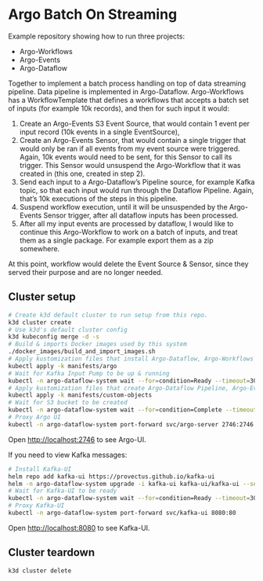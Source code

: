 # Argo Batch On Streaming

Example repository showing how to run three projects:

- Argo-Workflows
- Argo-Events
- Argo-Dataflow

Together to implement a batch process handling on top of data streaming pipeline. Data pipeline is implemented in Argo-Dataflow. Argo-Workflows has a WorkflowTemplate that defines a workflows that accepts a batch set of inputs (for example 10k records), and then for such input it would:

1) Create an Argo-Events S3 Event Source, that would contain 1 event per input record (10k events in a single EventSource),
2) Create an Argo-Events Sensor, that would contain a single trigger that would only be ran if all events from my event source were triggered. Again, 10k events would need to be sent, for this Sensor to call its trigger. This Sensor would unsuspend the Argo-Workflow that it was created in (this one, created in step 2).
3) Send each input to a Argo-Dataflow’s Pipeline source, for example Kafka topic, so that each input would run through the Dataflow Pipeline. Again, that’s 10k executions of the steps in this pipeline.
4) Suspend workflow execution, until it will be unsuspended by the Argo-Events Sensor trigger, after all dataflow inputs has been processed.
5) After all my input events are processed by dataflow, I would like to continue this Argo-Workflow to work on a batch of inputs, and treat them as a single package. For example export them as a zip somewhere.

At this point, workflow would delete the Event Source & Sensor, since they served their purpose and are no longer needed.

## Cluster setup

```bash
# Create k3d default cluster to run setup from this repo.
k3d cluster create
# Use k3d's default cluster config
k3d kubeconfig merge -d -s
# Build & imports Docker images used by this system
./docker_images/build_and_import_images.sh
# Apply kustomization files that install Argo-Dataflow, Argo-Workflows & Argo-Events
kubectl apply -k manifests/argo
# Wait for Kafka Input Pump to be up & running
kubectl -n argo-dataflow-system wait --for=condition=Ready --timeout=300s pod/input
# Apply kustomization files that create Argo-Dataflow Pipeline, Argo-Events EventBus, Argo-Workflows WorkflowTemplate & S3 Bucket initialization job
kubectl apply -k manifests/custom-objects
# Wait for S3 bucket to be created
kubectl -n argo-dataflow-system wait --for=condition=Complete --timeout=90s job/initialize-s3-bucket
# Proxy Argo UI
kubectl -n argo-dataflow-system port-forward svc/argo-server 2746:2746
```

Open [http://localhost:2746](http://localhost:2746) to see Argo-UI.

If you need to view Kafka messages:

```bash
# Install Kafka-UI
helm repo add kafka-ui https://provectus.github.io/kafka-ui
helm -n argo-dataflow-system upgrade -i kafka-ui kafka-ui/kafka-ui --set envs.config.KAFKA_CLUSTERS_0_NAME=kafka-broker --set envs.config.KAFKA_CLUSTERS_0_BOOTSTRAPSERVERS=kafka-broker:9092
# Wait for Kafka-UI to be ready
kubectl -n argo-dataflow-system wait --for=condition=Ready --timeout=300s pod -l app.kubernetes.io/name=kafka-ui
# Proxy Kafka-UI
kubectl -n argo-dataflow-system port-forward svc/kafka-ui 8080:80
```

Open [http://localhost:8080](http://localhost:8080) to see Kafka-UI.

## Cluster teardown

```bash
k3d cluster delete
```
